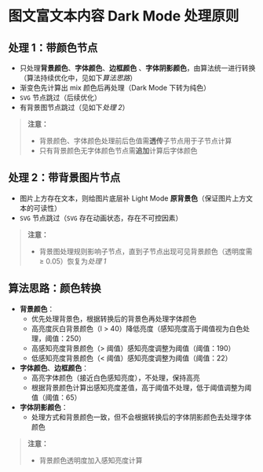 # 图文富文本内容 Dark Mode 处理原则

## 处理 1：带颜色节点

* 只处理**背景颜色**、**字体颜色**、**边框颜色** 、**字体阴影颜色**，由算法统一进行转换（算法持续优化中，见如下*算法思路*）
* 渐变色先计算出 mix 颜色后再处理（Dark Mode 下转为纯色）
* `SVG` 节点跳过（后续优化）
* 有背景图节点跳过（见如下*处理 2*）

> **注意：**
> - 背景颜色、字体颜色处理前后色值需**透传**子节点用于子节点计算
> - 只有背景颜色无字体颜色节点需**追加**计算后字体颜色

## 处理 2：带背景图片节点

* 图片上方存在文本，则给图片底层补 Light Mode **原背景色**（保证图片上方文本的可读性）
* `SVG` 节点跳过（`SVG` 存在动画状态，存在不可控因素）

> **注意：**
> - 背景图处理规则影响子节点，直到子节点出现可见背景颜色（透明度需 ≥ 0.05）恢复为*处理 1*

## 算法思路：颜色转换

* **背景颜色**：
  * 优先处理背景色，根据转换后的背景色再处理字体颜色
  * 高亮度灰白背景颜色（l > 40）降低亮度（感知亮度高于阈值视为白色处理，阈值：250）
  * 高感知亮度背景颜色（> 阈值）感知亮度调整为阈值（阈值：190）
  * 低感知亮度背景颜色（< 阈值）感知亮度调整为阈值（阈值：22）
* **字体颜色**、**边框颜色**：
  * 高亮字体颜色（接近白色感知亮度），不处理，保持高亮
  * 根据背景颜色计算出感知亮度差值，高于阈值不处理，低于阈值调整为阈值（阈值：65）
* **字体阴影颜色**：
  * 处理方式和背景颜色一致，但不会根据转换后的字体阴影颜色去处理字体颜色

> **注意：**
> - 背景颜色透明度加入感知亮度计算
